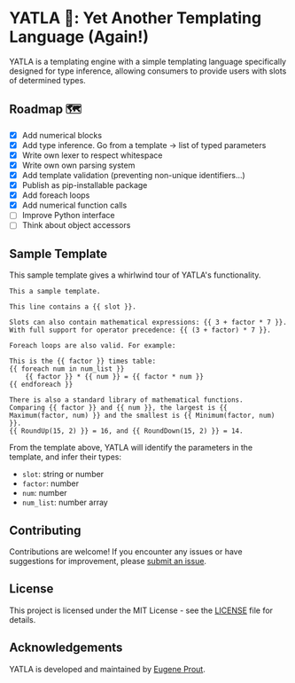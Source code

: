 # YATLA 📑: Yet Another Templating Language (Again!)

YATLA is a templating engine with a simple templating language specifically designed for type inference, allowing consumers to provide users with slots of determined types.

## Roadmap 🗺️

- [x] Add numerical blocks
- [x] Add type inference. Go from a template -> list of typed parameters
- [x] Write own lexer to respect whitespace
- [x] Write own own parsing system
- [x] Add template validation (preventing non-unique identifiers...)
- [x] Publish as pip-installable package
- [x] Add foreach loops
- [x] Add numerical function calls
- [ ] Improve Python interface
- [ ] Think about object accessors

## Sample Template

This sample template gives a whirlwind tour of YATLA's functionality.

```
This a sample template.

This line contains a {{ slot }}.

Slots can also contain mathematical expressions: {{ 3 + factor * 7 }}.
With full support for operator precedence: {{ (3 + factor) * 7 }}.

Foreach loops are also valid. For example:

This is the {{ factor }} times table:
{{ foreach num in num_list }}
    {{ factor }} * {{ num }} = {{ factor * num }}
{{ endforeach }}

There is also a standard library of mathematical functions.
Comparing {{ factor }} and {{ num }}, the largest is {{ Maximum(factor, num) }} and the smallest is {{ Minimum(factor, num) }}.
{{ RoundUp(15, 2) }} = 16, and {{ RoundDown(15, 2) }} = 14. 
```

From the template above, YATLA will identify the parameters in the template, and infer their types:

- `slot`: string or number
- `factor`: number
- `num`: number
- `num_list`: number array

## Contributing

Contributions are welcome! If you encounter any issues or have suggestions for improvement, please [submit an issue](https://github.com/eugene-prout/yatla/issues).

## License

This project is licensed under the MIT License - see the [LICENSE](/LICENSE) file for details.

## Acknowledgements

YATLA is developed and maintained by [Eugene Prout](https://www.prout.tech).
